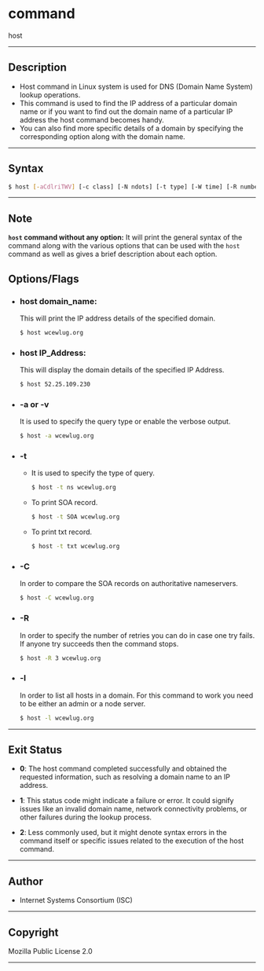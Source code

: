 # command

host

---

## Description

- Host command in Linux system is used for DNS (Domain Name System) lookup operations.
- This command is used to find the IP address of a particular domain name or if you want to find out the domain name of a particular IP address the host command becomes handy.
- You can also find more specific details of a domain by specifying the corresponding option along with the domain name.

---

## Syntax

```bash
$ host [-aCdlriTWV] [-c class] [-N ndots] [-t type] [-W time] [-R number] [-m flag] hostname [server]
```

---

## Note

**`host` command without any option:** It will print the general syntax of the command along with the various options that can be used with the `host` command as well as gives a brief description about each option.

## Options/Flags

- ### host domain_name:

  This will print the IP address details of the specified domain.

  ```bash
  $ host wcewlug.org
  ```

- ### host IP_Address:
  This will display the domain details of the specified IP Address.
  ```bash
  $ host 52.25.109.230
  ```
- ### -a or -v

  It is used to specify the query type or enable the verbose output.

  ```bash
  $ host -a wcewlug.org
  ```

- ### -t

  - It is used to specify the type of query.

    ```bash
    $ host -t ns wcewlug.org
    ```

  - To print SOA record.

    ```bash
    $ host -t SOA wcewlug.org
    ```

  - To print txt record.

    ```bash
    $ host -t txt wcewlug.org
    ```

- ### -C
  In order to compare the SOA records on authoritative nameservers.
  ```bash
  $ host -C wcewlug.org
  ```
- ### -R

  In order to specify the number of retries you can do in case one try fails. If anyone try succeeds then the command stops.

  ```bash
  $ host -R 3 wcewlug.org
  ```

- ### -l
  In order to list all hosts in a domain. For this command to work you need to be either an admin or a node server.
  ```bash
  $ host -l wcewlug.org
  ```

---

## Exit Status

- **0**: The host command completed successfully and obtained the requested information, such as resolving a domain name to an IP address.

- **1**: This status code might indicate a failure or error. It could signify issues like an invalid domain name, network connectivity problems, or other failures during the lookup process.

- **2**: Less commonly used, but it might denote syntax errors in the command itself or specific issues related to the execution of the host command.

---

## Author

- Internet Systems Consortium (ISC)

---

## Copyright

Mozilla Public License 2.0

---

